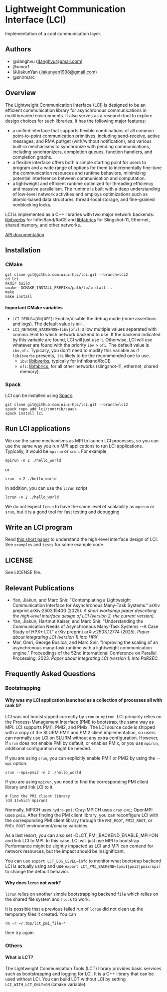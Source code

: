 # Lightweight Communication Interface (LCI)
Implementation of a cool communication layer.

## Authors

- \@danghvu (danghvu@gmail.com)
- \@omor1
- \@JiakunYan (jiakunyan1998@gmail.com)
- \@snirmarc

## Overview

The Lightweight Communication Interface (LCI) is designed to be an efficient communication library
for asynchronous communications in multithreaded environments. It also serves as a research tool to 
explore design choices for such libraries. It has the following major features:
- a unified interface that supports flexible combinations of all common point-to-point 
  communication primitives, including send-receive, active messages, and 
  RMA put/get (with/without notification), and various built-in mechanisms to synchronize 
  with pending communications, including synchronizers, completion queues, function handlers, 
  and completion graphs.
- a flexible interface offers both a simple starting point for users to program and a wide range of options 
  for them to incrementally fine-tune the communication resources and runtime behaviors, 
  minimizing potential interference between communication and computation.
- a lightweight and efficient runtime optimized for threading efficiency and massive parallelism. 
  The runtime is built with a deep understanding of low-level network activities and employs optimizations 
  such as atomic-based data structures, thread-local storage, and fine-grained nonblocking locks.

LCI is implemented as a C++ libraries with two major network backends: 
[libibverbs](https://github.com/linux-rdma/rdma-core/blob/master/Documentation/libibverbs.md) for InfiniBand/RoCE and 
[libfabrics](https://ofiwg.github.io/libfabric/) for Slingshot-11, Ethernet, shared memory, and other networks.

[API documentation](https://uiuc-hpc.github.io/lci/html/modules.html)

## Installation
### CMake

```
git clone git@github.com:uiuc-hpc/lci.git --branch=lci2
cd lci
mkdir build
cmake -DCMAKE_INSTALL_PREFIX=/path/to/install ..
make
make install
```

#### Important CMake variables
- `LCI_DEBUG=[ON|OFF]`: Enable/disable the debug mode (more assertions and logs).
  The default value is `OFF`.
- `LCI_NETWORK_BACKENDS=[ibv|ofi]`: allow multiple values separated with comma.
  Hint to which network backend to use. 
  If the backend indicated by this variable are found, LCI will just use it.
  Otherwise, LCI will use whatever are found with the priority `ibv` > `ofi`.
  The default value is `ibv,ofi`. Typically, you don't need to
  modify this variable as if `libibverbs` presents, it is likely to be the recommended one to use.
  - `ibv`: [libibverbs](https://github.com/linux-rdma/rdma-core/blob/master/Documentation/libibverbs.md), 
    typically for infiniband/RoCE.
  - `ofi`: [libfabrics](https://ofiwg.github.io/libfabric/), 
    for all other networks (slingshot-11, ethernet, shared memory). 

### Spack
LCI can be installed using [Spack](https://spack.io/).
```
git clone git@github.com:uiuc-hpc/lci.git --branch=lci2
spack repo add lci/contrib/spack
spack install lci
```

## Run LCI applications

We use the same mechanisms as MPI to launch LCI processes, so you can use the same way
you run MPI applications to run LCI applications. Typically, it would be `mpirun` or
`srun`. For example,
```
mpirun -n 2 ./hello_world
```
or
```
srun -n 2 ./hello_world
```

In addition, you can use the `lcrun` script
```
lcrun -n 2 ./hello_world
```

We do not expect `lcrun` to have the same level of scalability as `mpirun` or `srun`,
but it is a good tool for fast testing and debugging.

## Write an LCI program

Read [this short paper](https://arxiv.org/abs/2503.15400) to understand the high-level interface design of LCI. 
See `examples` and `tests` for some example code.

## LICENSE
See LICENSE file.

## Relevant Publications
- Yan, Jiakun, and Marc Snir. "Contemplating a Lightweight Communication Interface for Asynchronous Many-Task Systems." 
arXiv preprint arXiv:2503.15400 (2025). 
*A short workshop paper describing the high-level interface design of LCI (version 2, the current version).*
- Yan, Jiakun, Hartmut Kaiser, and Marc Snir. "Understanding the Communication Needs of Asynchronous Many-Task Systems
--A Case Study of HPX+ LCI." arXiv preprint arXiv:2503.12774 (2025). 
*Paper about integrating LCI (version 1) into HPX.*
- Mor, Omri, George Bosilca, and Marc Snir. "Improving the scaling of an asynchronous many-task runtime with 
a lightweight communication engine." Proceedings of the 52nd International Conference on Parallel Processing. 2023. 
*Paper about integrating LCI (version 1) into PaRSEC.*

## Frequently Asked Questions
### Bootstrapping
#### Why was my LCI application launched as a collection of processes all with rank 0?
LCI was not bootstrapped correctly by `srun` or `mpirun`. LCI primarily relies on the
Process-Management Interface (PMI) to bootstrap, the same way as MPI. LCI supports
PMI1, PMI2, and PMIx. The LCI source code is shipped with a copy of the SLURM PMI1
and PMI2 client implementation, so users can normally use LCI on SLURM without any
extra configuration. However, if `srun` does not enable PMI by default, or
enables PMIx, or you use `mpirun`, additional configuration might be needed.

If you are using `srun`, you can explicitly enable PMI1 or PMI2 by using the `--mpi`
option.
```
srun --mpi=pmi2 -n 2 ./hello_world
```

If you are using `mpirun`, you need to find the corresponding PMI client library
and link LCI to it.
```
# Find the PMI client library
ldd $(which mpirun)
```

Normally, MPICH uses `hydra-pmi`; Cray-MPICH uses `cray-pmi`; OpenMPI uses `pmix`.
After finding the PMI client library, you can reconfigure LCI with the corresponding
PMI client library through the `PMI_ROOT`, `PMI2_ROOT`, or `PMIx_ROOT` environment/cmake
variables.

As a last resort, you can also set -DLCT_PMI_BACKEND_ENABLE_MPI=ON and link LCI to MPI. 
In this case, LCI will just use MPI to bootstrap. Performance might be slightly impacted 
as LCI and MPI can contend for network resources, but the impact should be insignificant.

You can use `export LCT_LOG_LEVEL=info` to monitor what bootstrap backend LCI is actually using 
and use `export LCT_PMI_BACKEND=[pmi1|pmi2|pmix|mpi]` to change the default behavior.

#### Why does `lcrun` not work?
`lcrun` relies on another simple bootstrapping backend `file` which relies on the shared file
system and `flock` to work.

It is possible that a previous failed run of `lcrun` did not clean up the temporary files
it created. You can
```
rm -r ~/.tmp/lct_pmi_file-*
```
then try again.

### Others
#### What is LCT?
The Lightweight Communication Tools (LCT) library provides basic services such as bootstrapping
and logging for LCI. It is a C++ library that can be used without LCI. You can build LCT without
LCI by setting `LCI_WITH_LCT_ONLY=ON` (cmake variable).

